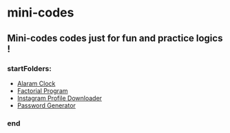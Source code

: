 # mini-codes
## Mini-codes codes just for fun and practice logics !

### startFolders:
- [Alaram Clock](./alaram%20clock)
- [Factorial Program](./factorial%20program)
- [Instagram Profile Downloader](./instagram%20profile%20downloader)
- [Password Generator](./password%20generator)

### end

